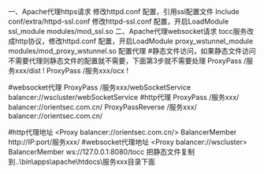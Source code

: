 一、Apache代理https请求
修改httpd.conf 配置，引用ssl配置文件  Include conf/extra/httpd-ssl.conf
修改httpd-ssl.conf 配置，开启LoadModule ssl_module modules/mod_ssl.so
二、Apache代理websocket请求
tocc服务改成http协议，修改httpd.conf 配置，开启LoadModule proxy_wstunnel_module modules/mod_proxy_wstunnel.so
配置代理
#静态文件访问，如果静态文件访问不需要代理则静态文件的配置就不需要，下面第3步就不需要处理
ProxyPass /服务xxx/dist !
ProxyPass /服务xxx/ocx !

#websocket代理
ProxyPass /服务xxx/webSocketService balancer://wscluster/webSocketService
#http代理
ProxyPass /服务xxx/ balancer://orientsec.com.cn/
ProxyPassReverse /服务xxx/ balancer://orientsec.com.cn/

#http代理地址
<Proxy balancer://orientsec.com.cn/>
        BalancerMember http://IP:port/服务xxx/
</Proxy>
#websocket代理地址
<Proxy balancer://wscluster>
         BalancerMember ws://127.0.0.1:8080/tocc
</Proxy>
把静态文件复制到..\bin\apps\apache\htdocs\服务xxx目录下面
